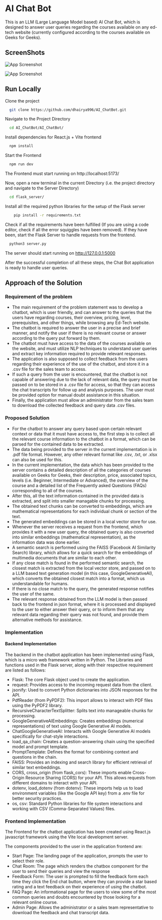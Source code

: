 
# AI Chat Bot

This is an LLM (Large Language Model based) AI Chat Bot, which is designed to answer user queries regarding the courses available on any ed-tech website (currently configured according to the courses available on Geeks for Geeks).

## ScreenShots

![App Screenshot](https://drive.google.com/uc?export=view&id=10fRm2u3E_IFWPee3rOMsjH5fEO1zSsZc)


![App Screenshot](https://drive.google.com/uc?export=view&id=1RNdW9l_FOwCNde0_enEs-aoKHf0WulNZ)


## Run Locally

Clone the project

```bash
  git clone https://github.com/dhairya996/AI_ChatBot.git
```

Navigate to the Project Directory

```bash
  cd AI_ChatBot/AI_ChatBot/
```

Install dependencies for React.js + Vite frontend

```bash
  npm install
```

Start the Frontend

```bash
  npm run dev
```
The Frontend must start running on http://localhost:5173/


Now, open a new terminal in the current Directory (i.e. the project directory and navigate to the Server Directory)

```bash
  cd flask_server/
```

Install all the required python libraries for the setup of the Flask server

```bash
    pip install -r requirements.txt
```

Check if all the requirements have been fulfilled (If you are using a code editor, check if all the error squiggles have been removed). If they have been, start the Flask Server to handle requests from the frontend.

```bash
  python3 server.py
```

The server should start running on http://127.0.0.1:5000

After the successful completion of all these steps, the Chat Bot application is ready to handle user queries.


## Approach of the Solution

### Requirement of the problem
* The main requirement of the problem statement was to develop a chatbot, which is user friendly, and can answer to the queries that the users have regarding courses, their overview, pricing, level, prerequisites, and other things, while browsing any Ed-Tech website.
* The chatbot is required to answer the user in a precise and brief manner, and notify the user if there is no relevant course or answer according to the query put forward by them.
* The chatbot must have access to the data of the courses available on the website, and must utilize NLP techniques to understand user queries and extract key information required to provide relevant responses.
* The application is also supposed to collect feedback from the users regarding their experience of the use of the chatbot, and store it in a .csv file for the sales team to access.
* If such a query from the user is encountered, that the chatbot is not capable of answering due to the lack of relevant data, the query must be passed on to be stored in a .csv file for access, so that they can access the chat transcripts for follow up and analysis purposes. The user must be provided option for manual doubt assistance in this situation.
* Finally, the application must allow an administrator from the sales team to download the collected feedback and query data .csv files.

### Proposed Solution
* For the chatbot to answer any query based upon certain relevant context or data that it must have access to, the first step is to collect all the relevant course information to the chatbot in a format, which can be parsed for the contained data to be extracted.
* The data being provided to the server in the current implementation is in .pdf file format. However, any other relevant format like .csv, .txt, or .xlsx can also be used for this.
* In the current implementation, the data which has been provided to the server contains a detailed description of all the categories of courses available on Geeks for Geeks, their description, price, associated topics, levels (i.e. Beginner, Intermediate or Advanced), the overview of the course and a detailed list of the Frequently asked Questions (FAQs) corresponding to all of the courses. 
* After this, all the text information contained in the provided data is extracted, and split into smaller managable chunks for processing.
* The obtained text chunks can be converted to embeddings, which are mathematical representations for each individual chunk or section of the text.
* The generated embeddings can be stored in a local vector store for use.
* Whenever the server receives a request from the frontend, which provides it with a new user query, the obtained query is also converted into similar embeddings (mathematical representation), as the information data was done earlier.
* A semantic search is performed using the FAISS (Facebook AI Similarity Search) library, which allows for a quick search for the embeddings of multimedia documents that are similar to each other.
* If any close match is found in the performed semantic search, the closest match is extracted from the local vector store, and passed on to a LLM based text generation model (in this case, GoogleGenerativeAI), which converts the obtained closest match into a format, which us understandable for humans.
* If there is no close match to the query, the generated response notifies the user of the same. 
* The relevant response obtained from the LLM model is then passed back to the frontend in json format, where it is processed and displayed to the user to either answer their query, or to inform them that any relevant data regarding their query was not found, and provide them alternative methods for assistance.

### Implementation

#### Backend Implementation

The backend in the chatbot application has been implemented using Flask, which is a micro web framework written in Python.
The Libraries and functions used in the Flask server, along with their respective requirement are listed as follows:

* Flask: The core Flask object used to create the application.
* request: Provides access to the incoming request data from the client.
* jsonify: Used to convert Python dictionaries into JSON responses for the API.
* PdfReader (from PyPDF2): This import allows to interact with PDF files using the PyPDF2 library.
* RecursiveCharacterTextSplitter: Splits text into manageable chunks for processing.
* GoogleGenerativeAIEmbeddings: Creates embeddings (numerical representations) of text using Google Generative AI models.
* ChatGoogleGenerativeAI: Interacts with Google Generative AI models specifically for chat-style interactions.
* load_qa_chain: Creates a question-answering chain using the specified model and prompt template.
* PromptTemplate: Defines the format for combining context and questions in the chain.
* FAISS: Provides an indexing and search library for efficient retrieval of similar text embeddings.
* CORS, cross_origin (from flask_cors): These imports enable Cross-Origin Resource Sharing (CORS) for your API. This allows requests from different domains to interact with your API.
* dotenv, load_dotenv (from dotenv): These imports help us to load environment variables (like the Google API key) from a .env file for better security practices.
* os, csv: Standard Python libraries for file system interactions and working with CSV (Comma-Separated Values) files.


### Frontend Implementation

The Frontend for the chatbot application has been created using React.js javascript framework using the Vite local development server.

The components provided to the user in the application frontend are:
* Start Page: The landing page of the application, prompts the user to select their role.
* Chat Room: The page which renders the chatbox component for the user to send their queries and view the response
* Feedback Form: The user is prompted to fill the feedback form each time they click the End chat button, where they can provide a star based rating and a text feedback on their experience of using the chatbot.
* FAQ Page: An informational page for the users to view some of the most common queries and doubts encountered by those looking for a relevant online course.
* Admin Page: Allows the administrator or a sales team representative to download the feedback and chat transcript data.



